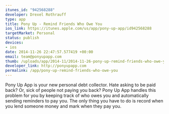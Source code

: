 ```yaml
--- 
itunes_id: "942568288"
developer: Drexel Rothrauff
type: app
title: Pony Up - Remind Friends Who Owe You
ios_link: https://itunes.apple.com/us/app/pony-up-app/id942568288
targetMarket: Personal
status: publish
devices: 
- ios
date: 2014-11-26 22:47:57.577419 +00:00
email: team@ponyupapp.com
thumb: /uploads/app/2014-11/2014-11-26-pony-up-remind-friends-who-owe-you.png
developer_link: http://ponyupapp.com
permalink: /app/pony-up-remind-friends-who-owe-you
---
```


Pony Up App is your new personal debt collector. Hate asking to be paid back? Or, sick of people not paying you back? Pony Up App handles this problem for you by keeping track of who owes you and automatically sending reminders to pay you.  The only thing you have to do is record when you lend someone money and mark when they pay you.

